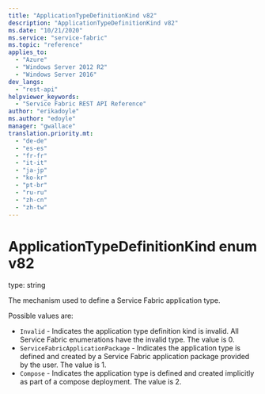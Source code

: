 ```yaml
---
title: "ApplicationTypeDefinitionKind v82"
description: "ApplicationTypeDefinitionKind v82"
ms.date: "10/21/2020"
ms.service: "service-fabric"
ms.topic: "reference"
applies_to: 
  - "Azure"
  - "Windows Server 2012 R2"
  - "Windows Server 2016"
dev_langs: 
  - "rest-api"
helpviewer_keywords: 
  - "Service Fabric REST API Reference"
author: "erikadoyle"
ms.author: "edoyle"
manager: "gwallace"
translation.priority.mt: 
  - "de-de"
  - "es-es"
  - "fr-fr"
  - "it-it"
  - "ja-jp"
  - "ko-kr"
  - "pt-br"
  - "ru-ru"
  - "zh-cn"
  - "zh-tw"
---
```

# ApplicationTypeDefinitionKind enum v82

type: string

The mechanism used to define a Service Fabric application type.


Possible values are: 

  - `Invalid` - Indicates the application type definition kind is invalid. All Service Fabric enumerations have the invalid type. The value is 0.
  - `ServiceFabricApplicationPackage` - Indicates the application type is defined and created by a Service Fabric application package provided by the user. The value is 1.
  - `Compose` - Indicates the application type is defined and created implicitly as part of a compose deployment. The value is 2.

